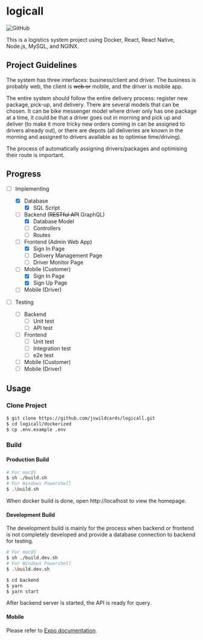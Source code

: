 # logicall

![GitHub](https://img.shields.io/github/license/jswildcards/logicall)

This is a logistics system project using Docker, React, React Native, Node.js, MySQL, and NGINX.

## Project Guidelines

The system has three interfaces: business/client and driver. The business is probably web, the client is ~~web or~~ mobile, and the driver is mobile app.

The entire system should follow the entire delivery process: register new package, pick-up, and delivery. There are several models that can be chosen. It can be bike messenger model where driver only has one package at a time, it could be that a driver goes out in morning and pick up and deliver (to make it more tricky new orders coming in can be assigned to drivers already out), or there are depots (all deliveries are known in the morning and assigned to drivers available as to optimise time/driving).

The process of automatically assigning drivers/packages and optimising their route is important.

## Progress

- [ ] Implementing

  - [x] Database
    - [x] SQL Script
  - [ ] Backend (~~RESTful API~~ GraphQL)
    - [x] Database Model
    - [ ] Controllers
    - [ ] Routes
  - [ ] Frontend (Admin Web App)
    - [x] Sign In Page
    - [ ] Delivery Management Page
    - [ ] Driver Monitor Page
  - [ ] Mobile (Customer)
    - [x] Sign In Page
    - [x] Sign Up Page
  - [ ] Mobile (Driver)

- [ ] Testing
  - [ ] Backend
    - [ ] Unit test
    - [ ] API test
  - [ ] Frontend
    - [ ] Unit test
    - [ ] Integration test
    - [ ] e2e test
  - [ ] Mobile (Customer)
  - [ ] Mobile (Driver)

## Usage

### Clone Project

```bash
$ git clone https://github.com/jswildcards/logicall.git
$ cd logicall/dockerized
$ cp .env.example .env
```

### Build

#### Production Build

```bash
# For macOS
$ sh ./build.sh
# For Windows Powershell
$ .\build.sh
```

When docker build is done, open http://localhost to view the homepage.

#### Development Build

The development build is mainly for the process when backend or frontend is not completely developed and provide a database connection to backend for testing.

```bash
# For macOS
$ sh ./build.dev.sh
# For Windows Powershell
$ .\build.dev.sh

$ cd backend
$ yarn
$ yarn start
```

After backend server is started, the API is ready for query.

#### Mobile

Please refer to [Expo documentation](https://docs.expo.io/workflow/expo-cli/).
